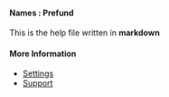 #### Names : Prefund

This is the help file written in **markdown**

#### More Information

- [Settings](/settings)
- [Support](/support)
